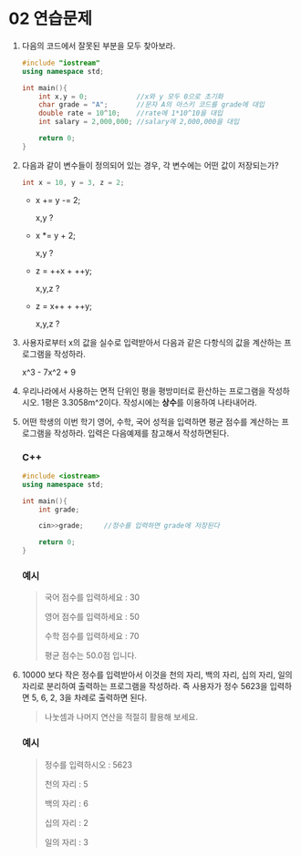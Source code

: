 02 연습문제
===

1. 다음의 코드에서 잘못된 부분을 모두 찾아보라.

    ```c++
    #include "iostream"
    using namespace std;

    int main(){
        int x,y = 0;            //x와 y 모두 0으로 초기화
        char grade = "A";       //문자 A의 아스키 코드를 grade에 대입
        double rate = 10^10;    //rate에 1*10^10을 대입
        int salary = 2,000,000; //salary에 2,000,000을 대입

        return 0;
    }
    ```

2. 다음과 같이 변수들이 정의되어 있는 경우, 각 변수에는 어떤 값이 저장되는가?

    ```c++
    int x = 10, y = 3, z = 2;
    ```

     - x += y -= 2;
     
        x,y ?

     - x *= y + 2;
     
        x,y ?

     - z = ++x + ++y;
     
        x,y,z ?

     - z = x++ + ++y;
     
        x,y,z ?

3. 사용자로부터 x의 값을 실수로 입력받아서 다음과 같은 다항식의 값을 계산하는 프로그램을 작성하라.

    x^3 - 7x^2 + 9

4. 우리나라에서 사용하는 면적 단위인 평을 평방미터로 환산하는 프로그램을 작성하시오. 1평은 3.3058m^2이다. 작성시에는 **상수**를 이용하여 나타내어라.

5. 어떤 학생의 이번 학기 영어, 수학, 국어 성적을 입력하면 평균 점수를 계산하는 프로그램을 작성하라. 입력은 다음예제를 참고해서 작성하면된다.

    ### C++

    ```c++
    #include <iostream>
    using namespace std;

    int main(){
        int grade;

        cin>>grade;     //정수를 입력하면 grade에 저장된다

        return 0;
    }
    ```

    ### 예시
    > 국어 점수를 입력하세요 : 30
    >
    > 영어 점수를 입력하세요 : 50
    >
    > 수학 점수를 입력하세요 : 70
    >
    > 평균 점수는 50.0점 입니다.

6. 10000 보다 작은 정수를 입력받아서 이것을 천의 자리, 백의 자리, 십의 자리, 일의 자리로 분리하여 출력하는 프로그램을 작성하라. 즉 사용자가 정수 5623을 입력하면 5, 6, 2, 3을 차례로 출력하면 된다.

    > 나눗셈과 나머지 연산을 적절히 활용해 보세요.

    ### 예시
    > 정수를 입력하시오 : 5623
    >
    > 천의 자리 : 5
    >
    > 백의 자리 : 6
    >
    > 십의 자리 : 2
    >
    > 일의 자리 : 3